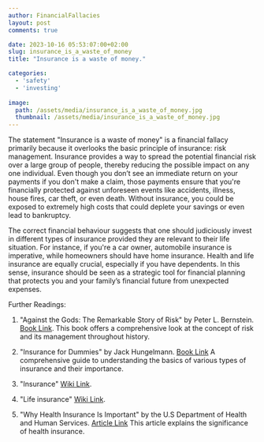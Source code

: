 ```yaml
---
author: FinancialFallacies
layout: post
comments: true

date: 2023-10-16 05:53:07:00+02:00  
slug: insurance_is_a_waste_of_money
title: "Insurance is a waste of money."

categories:
  - 'safety'
  - 'investing'
  
image:
  path: /assets/media/insurance_is_a_waste_of_money.jpg
  thumbnail: /assets/media/insurance_is_a_waste_of_money.jpg
---
```


The statement "Insurance is a waste of money" is a financial fallacy primarily because it overlooks the basic principle of insurance: risk management. Insurance provides a way to spread the potential financial risk over a large group of people, thereby reducing the possible impact on any one individual. Even though you don’t see an immediate return on your payments if you don't make a claim, those payments ensure that you're financially protected against unforeseen events like accidents, illness, house fires, car theft, or even death. Without insurance, you could be exposed to extremely high costs that could deplete your savings or even lead to bankruptcy.

The correct financial behaviour suggests that one should judiciously invest in different types of insurance provided they are relevant to their life situation. For instance, if you're a car owner, automobile insurance is imperative, while homeowners should have home insurance. Health and life insurance are equally crucial, especially if you have dependents. In this sense, insurance should be seen as a strategic tool for financial planning that protects you and your family’s financial future from unexpected expenses.

Further Readings: 

1. "Against the Gods: The Remarkable Story of Risk" by Peter L. Bernstein. [Book Link](https://www.amazon.com/Against-Gods-Remarkable-Story-Risk/dp/0471295639).
This book offers a comprehensive look at the concept of risk and its management throughout history. 

2. "Insurance for Dummies" by Jack Hungelmann. [Book Link](https://www.amazon.com/Insurance-Dummies-Jack-Hungelmann/dp/0764552945)
A comprehensive guide to understanding the basics of various types of insurance and their importance. 

3. "Insurance" [Wiki Link](https://en.wikipedia.org/wiki/Health_Insurance_Portability_and_Accountability_Act).

4. "Life insurance" [Wiki Link](https://en.wikipedia.org/wiki/Life_insurance).

5. "Why Health Insurance Is Important" by the U.S Department of Health and Human Services. [Article Link](https://www.healthcare.gov/why-coverage-is-important/)
This article explains the significance of health insurance.

